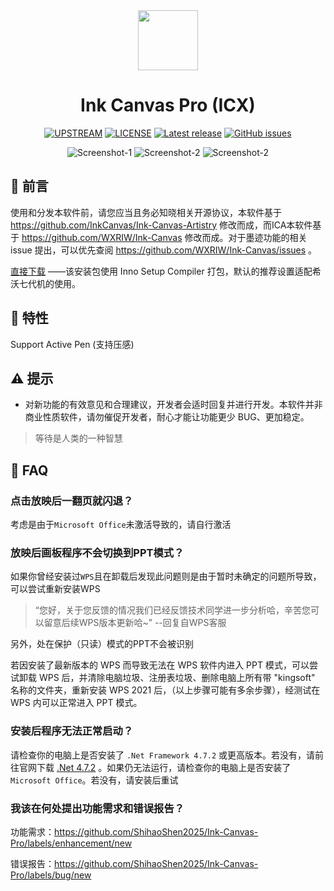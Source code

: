 <div align="center">

<!--
[![LOGO](Images/Ink%20Canvas%20Artistry.png?raw=true "LOGO")](# "LOGO")
-->

<img src="./Images/Ink Canvas Artistry.png" style="width:96px;"/>

# Ink Canvas Pro (ICX)
[![UPSTREAM](https://img.shields.io/badge/UpStream-InkCanvas%2FInk--Canvas--Artistry-red.svg "LICENSE")](https://github.com/InkCanvas/Ink-Canvas-Artistry)
[![LICENSE](https://img.shields.io/badge/License-GPL--3.0-red.svg "LICENSE")](./LICENSE)
[![Latest release](https://img.shields.io/github/release/ShihaoShen2025/Ink-Canvas-Pro.svg?style=shield)](https://github.com/InkCanvas/Ink-Canvas-Artistry/releases/latest)
[![GitHub issues](https://img.shields.io/github/issues/ShihaoShen2025/Ink-Canvas-Pro?logo=github)](https://github.com/InkCanvas/Ink-Canvas-Artistry/issues)

![Screenshot-1](./Images/Screenshot1.png)
![Screenshot-2](./Images/Screenshot2.png)
![Screenshot-2](./Images/Screenshot3.png)

</div>

## 👀 前言
使用和分发本软件前，请您应当且务必知晓相关开源协议，本软件基于 https://github.com/InkCanvas/Ink-Canvas-Artistry 修改而成，而ICA本软件基于 https://github.com/WXRIW/Ink-Canvas 修改而成。对于墨迹功能的相关 issue 提出，可以优先查阅 https://github.com/WXRIW/Ink-Canvas/issues 。

[直接下载](https://github.com/ShihaoShen2025/Ink-Canvas-Pro/releases/latest "Latest Releases")
——该安装包使用 Inno Setup Compiler 打包，默认的推荐设置适配希沃七代机的使用。

## 🔧 特性
Support Active Pen (支持压感)

## ⚠️ 提示
- 对新功能的有效意见和合理建议，开发者会适时回复并进行开发。本软件并非商业性质软件，请勿催促开发者，耐心才能让功能更少 BUG、更加稳定。

> 等待是人类的一种智慧

## 📗 FAQ

### 点击放映后一翻页就闪退？
考虑是由于`Microsoft Office`未激活导致的，请自行激活

### 放映后画板程序不会切换到PPT模式？
如果你曾经安装过`WPS`且在卸载后发现此问题则是由于暂时未确定的问题所导致，可以尝试重新安装WPS
> “您好，关于您反馈的情况我们已经反馈技术同学进一步分析哈，辛苦您可以留意后续WPS版本更新哈~” --回复自WPS客服

另外，处在保护（只读）模式的PPT不会被识别

若因安装了最新版本的 WPS 而导致无法在 WPS 软件内进入 PPT 模式，可以尝试卸载 WPS 后，并清除电脑垃圾、注册表垃圾、删除电脑上所有带 "kingsoft" 名称的文件夹，重新安装 WPS 2021 后，（以上步骤可能有多余步骤），经测试在 WPS 内可以正常进入 PPT 模式。

### **安装后**程序无法正常启动？
请检查你的电脑上是否安装了 `.Net Framework 4.7.2` 或更高版本。若没有，请前往官网下载 [.Net 4.7.2](https://dotnet.microsoft.com/en-us/download/dotnet-framework/thank-you/net472-offline-installer)
。如果仍无法运行，请检查你的电脑上是否安装了 `Microsoft Office`。若没有，请安装后重试

### 我该在何处提出功能需求和错误报告？

功能需求：https://github.com/ShihaoShen2025/Ink-Canvas-Pro/labels/enhancement/new 

错误报告：https://github.com/ShihaoShen2025/Ink-Canvas-Pro/labels/bug/new
